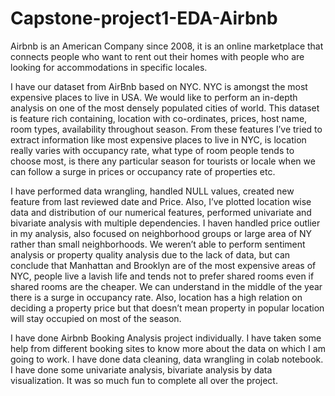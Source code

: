 # Capstone-project1-EDA-Airbnb
Airbnb is an American Company since 2008, it is an online marketplace that connects people who want to rent out their homes with people who are looking for accommodations in specific locales.

I have our dataset from AirBnb based on NYC. NYC is amongst the most expensive places to live in USA. We would like to perform an in-depth analysis on one of the most densely populated cities of world. This dataset is feature rich containing, location with co-ordinates, prices, host name, room types, availability throughout season. From these features I’ve tried to extract information like most expensive places to live in NYC, is location really varies with occupancy rate, what type of room people tends to choose most, is there any particular season for tourists or locale when we can follow a surge in prices or occupancy rate of properties etc.

I have performed data wrangling, handled NULL values, created new feature from last reviewed date and Price. Also, I’ve plotted location wise data and distribution of our numerical features, performed univariate and bivariate analysis with multiple dependencies. I haven handled price outlier in my analysis, also focused on neighborhood groups or large area of NY rather than small neighborhoods. We weren’t able to perform sentiment analysis or property quality analysis due to the lack of data, but can conclude that Manhattan and Brooklyn are of the most expensive areas of NYC, people live a lavish life and tends not to prefer shared rooms even if shared rooms are the cheaper. We can understand in the middle of the year there is a surge in occupancy rate. Also, location has a high relation on deciding a property price but that doesn’t mean property in popular location will stay occupied on most of the season.

I have done Airbnb Booking Analysis project individually. I have taken some help from different booking sites to know more about the data on which I am going to work.
I have done data cleaning, data wrangling in colab notebook.
I have done some univariate analysis, bivariate analysis by data visualization.
It was so much fun to complete all over the project.
